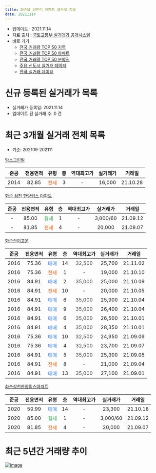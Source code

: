 ```yaml
---
title: 화순읍 삼천리 아파트 실거래 정보
date: 20211114
---
```


* 업데이트 : 2021.11.14
* 자료 출처 : [국토교통부 실거래가 공개시스템](http://rt.molit.go.kr)
* 바로 가기
    * [전국 거래량 TOP 50 지역](https://apt-info.github.io/apt-trade-info/tr)
    * [전국 거래량 TOP 50 아파트](https://apt-info.github.io/apt-trade-info/ta)
    * [전국 거래량 TOP 50 분양권](https://apt-info.github.io/apt-trade-info/tb)
    * [주요 신도시 실거래 데이터](https://apt-info.github.io/apt-trade-info/newtown)
    * [전국 실거래 데이터](https://apt-info.github.io/apt-trade-info/all)



<script async src="https://pagead2.googlesyndication.com/pagead/js/adsbygoogle.js"></script>
<!-- 기본광고 -->
<ins class="adsbygoogle"
     style="display:block"
     data-ad-client="ca-pub-1142216861245946"
     data-ad-slot="4805727019"
     data-ad-format="auto"
     data-full-width-responsive="true"></ins>
<script>
     (adsbygoogle = window.adsbygoogle || []).push({});
</script>


# 신규 등록된 실거래가 목록

* 실거래가 등록일: 2021.11.14
* 업데이트 된 실거래 수: 0 건




<script async src="https://pagead2.googlesyndication.com/pagead/js/adsbygoogle.js"></script>
<!-- 기본광고 -->
<ins class="adsbygoogle"
     style="display:block"
     data-ad-client="ca-pub-1142216861245946"
     data-ad-slot="4805727019"
     data-ad-format="auto"
     data-full-width-responsive="true"></ins>
<script>
     (adsbygoogle = window.adsbygoogle || []).push({});
</script>


# 최근 3개월 실거래 전체 목록
* 기준: 202109-202111


[담소그린빌](https://search.naver.com/search.naver?query=%EB%8B%B4%EC%86%8C%EA%B7%B8%EB%A6%B0%EB%B9%8C)

|준공|전용면적|유형|층|역대최고가|실거래가|거래일|
|:---:|:---:|:---:|:---:|:---:|:---:|:---:|
|2014|82.85|<span style="color:#FF5A00">전세</span>|3|<span style="color:#444444">-</span>|16,000|21.10.28|

[화순 삼천 한양립스 아파트](https://search.naver.com/search.naver?query=%ED%99%94%EC%88%9C+%EC%82%BC%EC%B2%9C+%ED%95%9C%EC%96%91%EB%A6%BD%EC%8A%A4+%EC%95%84%ED%8C%8C%ED%8A%B8)

|준공|전용면적|유형|층|역대최고가|실거래가|거래일|
|:---:|:---:|:---:|:---:|:---:|:---:|:---:|
|-|85.00|<span style="color:#34A853">월세</span>|1|<span style="color:#444444">-</span>|3,000/60|21.09.12|
|-|81.85|<span style="color:#FF5A00">전세</span>|4|<span style="color:#444444">-</span>|20,000|21.09.07|

[화순산이고운](https://search.naver.com/search.naver?query=%ED%99%94%EC%88%9C%EC%82%B0%EC%9D%B4%EA%B3%A0%EC%9A%B4)

|준공|전용면적|유형|층|역대최고가|실거래가|거래일|
|:---:|:---:|:---:|:---:|:---:|:---:|:---:|
|2016|75.36|<span style="color:#4285F3">매매</span>|14|<span style="color:#444444">32,500</span>|25,700|21.11.02|
|2016|75.36|<span style="color:#FF5A00">전세</span>|1|<span style="color:#444444">-</span>|19,000|21.10.10|
|2016|84.91|<span style="color:#4285F3">매매</span>|2|<span style="color:#444444">35,000</span>|25,000|21.10.09|
|2016|84.91|<span style="color:#FF5A00">전세</span>|10|<span style="color:#444444">-</span>|20,000|21.10.05|
|2016|84.91|<span style="color:#4285F3">매매</span>|6|<span style="color:#444444">35,000</span>|25,900|21.10.04|
|2016|84.91|<span style="color:#4285F3">매매</span>|9|<span style="color:#444444">35,000</span>|26,400|21.10.04|
|2016|84.91|<span style="color:#4285F3">매매</span>|6|<span style="color:#444444">35,000</span>|26,500|21.10.01|
|2016|84.91|<span style="color:#4285F3">매매</span>|4|<span style="color:#444444">35,000</span>|28,350|21.10.01|
|2016|75.36|<span style="color:#4285F3">매매</span>|10|<span style="color:#444444">32,500</span>|24,950|21.09.09|
|2016|75.36|<span style="color:#4285F3">매매</span>|4|<span style="color:#444444">32,500</span>|23,700|21.09.07|
|2016|84.91|<span style="color:#4285F3">매매</span>|5|<span style="color:#444444">35,000</span>|25,300|21.09.05|
|2016|84.91|<span style="color:#FF5A00">전세</span>|8|<span style="color:#444444">-</span>|21,000|21.09.04|
|2016|84.91|<span style="color:#4285F3">매매</span>|13|<span style="color:#444444">35,000</span>|27,100|21.09.01|

[화순삼천한양립스아파트](https://search.naver.com/search.naver?query=%ED%99%94%EC%88%9C%EC%82%BC%EC%B2%9C%ED%95%9C%EC%96%91%EB%A6%BD%EC%8A%A4%EC%95%84%ED%8C%8C%ED%8A%B8)

|준공|전용면적|유형|층|역대최고가|실거래가|거래일|
|:---:|:---:|:---:|:---:|:---:|:---:|:---:|
|2020|59.99|<span style="color:#4285F3">매매</span>|14|<span style="color:#444444">-</span>|23,300|21.10.18|
|2020|85.00|<span style="color:#34A853">월세</span>|1|<span style="color:#444444">-</span>|3,000/60|21.09.12|
|2020|81.85|<span style="color:#FF5A00">전세</span>|4|<span style="color:#444444">-</span>|20,000|21.09.07|



<script async src="https://pagead2.googlesyndication.com/pagead/js/adsbygoogle.js"></script>
<!-- 기본광고 -->
<ins class="adsbygoogle"
     style="display:block"
     data-ad-client="ca-pub-1142216861245946"
     data-ad-slot="4805727019"
     data-ad-format="auto"
     data-full-width-responsive="true"></ins>
<script>
     (adsbygoogle = window.adsbygoogle || []).push({});
</script>


# 최근 5년간 거래량 추이


<div style="width:100%;">
    <canvas id="deal_progress" height="200"></canvas>
</div>

<script>
new Chart(document.getElementById("deal_progress"), {
    type: 'line',
    data: {
        labels: ['16.01','16.02','16.03','16.04','16.05','16.06','16.07','16.08','16.09','16.10','16.11','16.12','17.01','17.02','17.03','17.04','17.05','17.06','17.07','17.08','17.09','17.10','17.11','17.12','18.01','18.02','18.03','18.04','18.05','18.06','18.07','18.08','18.09','18.10','18.11','18.12','19.01','19.02','19.03','19.04','19.05','19.06','19.07','19.08','19.09','19.10','19.11','19.12','20.01','20.02','20.03','20.04','20.05','20.06','20.07','20.08','20.09','20.10','20.11','20.12','21.01','21.02','21.03','21.04','21.05','21.06','21.07','21.08','21.09','21.10','21.11'],
        datasets: [{
            label: '매매/분양권',
            data: [10,13,6,7,9,12,8,8,16,20,31,24,14,11,4,4,4,3,1,2,1,0,0,5,3,7,4,8,6,8,9,7,11,10,10,17,12,10,5,5,7,9,7,17,8,11,9,17,14,18,26,27,13,21,15,5,8,6,7,3,11,9,4,4,6,3,1,5,4,6,1],
            borderColor: "rgba(66, 133, 243, 1)",
            backgroundColor: "rgba(66, 133, 243, 0.05)",
            borderWidth: 1,
            pointRadius: 0,
            fill: false,
            lineTension: 0
        },{
            label: '전/월세',
            data: [0,0,0,0,0,0,0,0,1,2,3,2,6,5,5,4,0,1,1,2,0,1,1,1,1,2,0,0,1,1,0,1,0,2,3,4,1,6,3,2,3,2,0,2,0,1,0,0,1,2,5,5,5,1,3,2,1,1,2,1,1,2,3,0,1,4,4,0,5,3,0],
            borderColor: "rgba(255, 90, 0, 1)",
            backgroundColor: "rgba(255, 90, 0, 0.05)",
            borderWidth: 1,
            pointRadius: 0,
            fill: false,
            lineTension: 0
        },{
            label: '합계',
            data: [10,13,6,7,9,12,8,8,17,22,34,26,20,16,9,8,4,4,2,4,1,1,1,6,4,9,4,8,7,9,9,8,11,12,13,21,13,16,8,7,10,11,7,19,8,12,9,17,15,20,31,32,18,22,18,7,9,7,9,4,12,11,7,4,7,7,5,5,9,9,1],
            borderColor: "rgba(0, 0, 0, 1)",
            backgroundColor: "rgba(0, 0, 0, 0.03)",
            borderWidth: 0.1,
            pointRadius: 0,
            fill: true,
            lineTension: 0
        }
        ]
    },
    options: {
        responsive: true,
        title: {
            display: false
        },
        tooltips: {
            mode: 'index',
            intersect: false
        },
        hover: {
            mode: 'nearest',
            intersect: true
        },
        scales: {
            xAxes: [{
                display: true,
                scaleLabel: {
                    display: true,
                    labelString: '년/월'
                }
            }],
            yAxes: [{
                display: true,
                ticks: {
                    suggestedMin: 0,
                },
                scaleLabel: {
                    display: true,
                    labelString: '실거래 수'
                }
            }]
        }
    }
});

</script>


[![image](https://apt-info.github.io/images/2020-01-03-apt-trade-info/1024x500.png)](https://play.google.com/store/apps/details?id=com.aptinfo.apttradeinfo)

